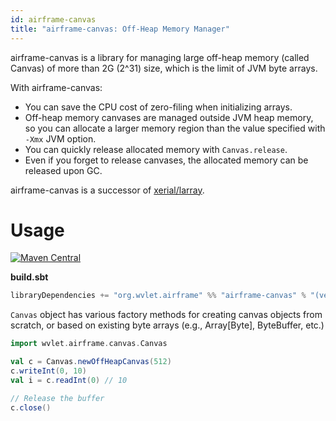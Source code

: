```yaml
---
id: airframe-canvas
title: "airframe-canvas: Off-Heap Memory Manager"
---
```


airframe-canvas is a library for managing large off-heap memory (called Canvas) of more than 2G (2^31) size, 
which is the limit of JVM byte arrays.



With airframe-canvas:
- You can save the CPU cost of zero-filing when initializing arrays.
- Off-heap memory canvases are managed outside JVM heap memory, 
so you can allocate a larger memory region than the value specified with `-Xmx` JVM option.
- You can quickly release allocated memory with `Canvas.release`. 
- Even if you forget to release canvases, the allocated memory can be released upon GC. 

airframe-canvas is a successor of [xerial/larray](https://github.com/xerial/larray).


# Usage

[![Maven Central](https://maven-badges.herokuapp.com/maven-central/org.wvlet.airframe/airframe-canvas_2.12/badge.svg)](http://central.maven.org/maven2/org/wvlet/airframe/airframe-canvas_2.12/)

**build.sbt**
```scala
libraryDependencies += "org.wvlet.airframe" %% "airframe-canvas" % "(version)"
```


`Canvas` object has various factory methods for creating canvas objects
from scratch, or based on existing byte arrays (e.g., Array[Byte], ByteBuffer, etc.)

```scala
import wvlet.airframe.canvas.Canvas

val c = Canvas.newOffHeapCanvas(512)
c.writeInt(0, 10)
val i = c.readInt(0) // 10

// Release the buffer
c.close()
```
